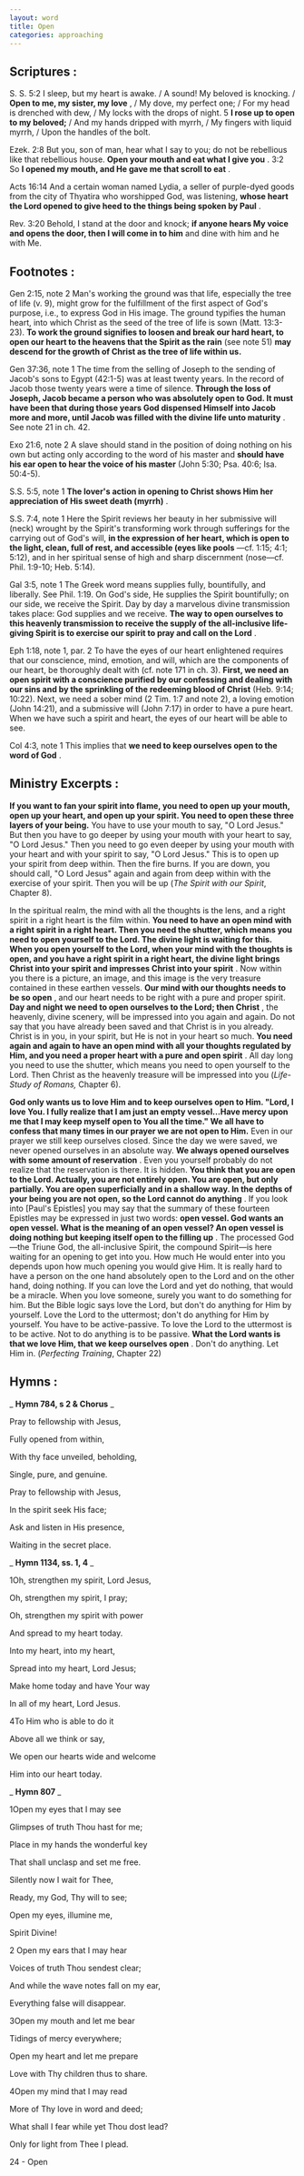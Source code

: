 ```yaml
---
layout: word
title: Open
categories: approaching
---
```


## Scriptures :

S. S. 5:2 I sleep, but my heart is awake. / A sound! My beloved is knocking. / **Open to me, my sister, my love** , / My dove, my perfect one; / For my head is drenched with dew, / My locks with the drops of night. 5 **I rose up to open to my beloved;** / And my hands dripped with myrrh, / My fingers with liquid myrrh, / Upon the handles of the bolt.

Ezek. 2:8 But you, son of man, hear what I say to you; do not be rebellious like that rebellious house. **Open your mouth and eat what I give you** . 3:2 So **I opened my mouth, and He gave me that scroll to eat** .

Acts 16:14 And a certain woman named Lydia, a seller of purple-dyed goods from the city of Thyatira who worshipped God, was listening, **whose heart the Lord opened to give heed to the things being spoken by Paul** .

Rev. 3:20 Behold, I stand at the door and knock; **if anyone hears My voice and opens the door, then I will come in to him** and dine with him and he with Me.

## Footnotes :

Gen 2:15, note 2 Man's working the ground was that life, especially the tree of life (v. 9), might grow for the fulfillment of the first aspect of God's purpose, i.e., to express God in His image. The ground typifies the human heart, into which Christ as the seed of the tree of life is sown (Matt. 13:3-23). **To work the ground signifies to loosen and break our hard heart, to open our heart to the heavens that the Spirit as the rain** (see note 51) **may descend for the growth of Christ as the tree of life within us.**

Gen 37:36, note 1 The time from the selling of Joseph to the sending of Jacob's sons to Egypt (42:1-5) was at least twenty years. In the record of Jacob those twenty years were a time of silence. **Through the loss of Joseph, Jacob became a person who was absolutely open to God. It must have been that during those years God dispensed Himself into Jacob more and more, until Jacob was filled with the divine life unto maturity** . See note 21 in ch. 42.

Exo 21:6, note 2 A slave should stand in the position of doing nothing on his own but acting only according to the word of his master and **should have his ear open to hear the voice of his master** (John 5:30; Psa. 40:6; Isa. 50:4-5).

S.S. 5:5, note 1 **The lover's action in opening to Christ shows Him her appreciation of His sweet death (myrrh)** .

S.S. 7:4, note 1 Here the Spirit reviews her beauty in her submissive will (neck) wrought by the Spirit's transforming work through sufferings for the carrying out of God's will, **in the expression of her heart, which is open to the light, clean, full of rest, and accessible (eyes like pools** —cf. 1:15; 4:1; 5:12), and in her spiritual sense of high and sharp discernment (nose—cf. Phil. 1:9-10; Heb. 5:14).

Gal 3:5, note 1 The Greek word means supplies fully, bountifully, and liberally. See Phil. 1:19. On God's side, He supplies the Spirit bountifully; on our side, we receive the Spirit. Day by day a marvelous divine transmission takes place: God supplies and we receive. **The way to open ourselves to this heavenly transmission to receive the supply of the all-inclusive life-giving Spirit is to exercise our spirit to pray and call on the Lord** .

Eph 1:18, note 1, par. 2 To have the eyes of our heart enlightened requires that our conscience, mind, emotion, and will, which are the components of our heart, be thoroughly dealt with (cf. note 171 in ch. 3). **First, we need an open spirit with a conscience purified by our confessing and dealing with our sins and by the sprinkling of the redeeming blood of Christ** (Heb. 9:14; 10:22). Next, we need a sober mind (2 Tim. 1:7 and note 2), a loving emotion (John 14:21), and a submissive will (John 7:17) in order to have a pure heart. When we have such a spirit and heart, the eyes of our heart will be able to see.

Col 4:3, note 1 This implies that **we need to keep ourselves open to the word of God** .

## Ministry Excerpts :

**If you want to fan your spirit into flame, you need to open up your mouth, open up your heart, and open up your spirit. You need to open these three layers of your being.** You have to use your mouth to say, "O Lord Jesus." But then you have to go deeper by using your mouth with your heart to say, "O Lord Jesus." Then you need to go even deeper by using your mouth with your heart and with your spirit to say, "O Lord Jesus." This is to open up your spirit from deep within. Then the fire burns. If you are down, you should call, "O Lord Jesus" again and again from deep within with the exercise of your spirit. Then you will be up (_The Spirit with our Spirit_, Chapter 8).

In the spiritual realm, the mind with all the thoughts is the lens, and a right spirit in a right heart is the film within. **You need to have an open mind with a right spirit in a right heart. Then you need the shutter, which means you need to open yourself to the Lord. The divine light is waiting for this. When you open yourself to the Lord, when your mind with the thoughts is open, and you have a right spirit in a right heart, the divine light brings Christ into your spirit and impresses Christ into your spirit** . Now within you there is a picture, an image, and this image is the very treasure contained in these earthen vessels. **Our mind with our thoughts needs to be so open** , and our heart needs to be right with a pure and proper spirit. **Day and night we need to open ourselves to the Lord; then Christ** , the heavenly, divine scenery, will be impressed into you again and again. Do not say that you have already been saved and that Christ is in you already. Christ is in you, in your spirit, but He is not in your heart so much. **You need again and again to have an open mind with all your thoughts regulated by Him, and you need a proper heart with a pure and open spirit** . All day long you need to use the shutter, which means you need to open yourself to the Lord. Then Christ as the heavenly treasure will be impressed into you (_Life-Study of Romans,_ Chapter 6).

**God only wants us to love Him and to keep ourselves open to Him. "Lord, I love You. I fully realize that I am just an empty vessel…Have mercy upon me that I may keep myself open to You all the time." We all have to confess that many times in our prayer we are not open to Him.** Even in our prayer we still keep ourselves closed. Since the day we were saved, we never opened ourselves in an absolute way. **We always opened ourselves with some amount of reservation** . Even you yourself probably do not realize that the reservation is there. It is hidden. **You think that you are open to the Lord. Actually, you are not entirely open. You are open, but only partially. You are open superficially and in a shallow way. In the depths of your being you are not open, so the Lord cannot do anything** . If you look into [Paul's Epistles] you may say that the summary of these fourteen Epistles may be expressed in just two words: **open vessel. God wants an open vessel. What is the meaning of an open vessel? An open vessel is doing nothing but keeping itself open to the filling up** . The processed God—the Triune God, the all-inclusive Spirit, the compound Spirit—is here waiting for an opening to get into you. How much He would enter into you depends upon how much opening you would give Him. It is really hard to have a person on the one hand absolutely open to the Lord and on the other hand, doing nothing. If you can love the Lord and yet do nothing, that would be a miracle. When you love someone, surely you want to do something for him. But the Bible logic says love the Lord, but don't do anything for Him by yourself. Love the Lord to the uttermost; don't do anything for Him by yourself. You have to be active-passive. To love the Lord to the uttermost is to be active. Not to do anything is to be passive. **What the Lord wants is that we love Him, that we keep ourselves open** . Don't do anything. Let Him in. (_Perfecting Training_, Chapter 22)

## Hymns :

_ **Hymn 784, s 2 & Chorus** _

Pray to fellowship with Jesus,

Fully opened from within,

With thy face unveiled, beholding,

Single, pure, and genuine.

Pray to fellowship with Jesus,

In the spirit seek His face;

Ask and listen in His presence,

Waiting in the secret place.

_ **Hymn 1134, ss. 1, 4** _

1Oh, strengthen my spirit, Lord Jesus,

Oh, strengthen my spirit, I pray;

Oh, strengthen my spirit with power

And spread to my heart today.

Into my heart, into my heart,

Spread into my heart, Lord Jesus;

Make home today and have Your way

In all of my heart, Lord Jesus.

4To Him who is able to do it

Above all we think or say,

We open our hearts wide and welcome

Him into our heart today.

_ **Hymn 807** _

1Open my eyes that I may see

Glimpses of truth Thou hast for me;

Place in my hands the wonderful key

That shall unclasp and set me free.

Silently now I wait for Thee,

Ready, my God, Thy will to see;

Open my eyes, illumine me,

Spirit Divine!

2 Open my ears that I may hear

Voices of truth Thou sendest clear;

And while the wave notes fall on my ear,

Everything false will disappear.

3Open my mouth and let me bear

Tidings of mercy everywhere;

Open my heart and let me prepare

Love with Thy children thus to share.

4Open my mind that I may read

More of Thy love in word and deed;

What shall I fear while yet Thou dost lead?

Only for light from Thee I plead.

24 - Open
